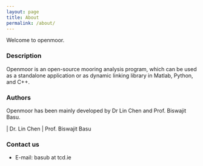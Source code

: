 ```yaml
---
layout: page
title: About
permalink: /about/
---
```


Welcome to openmoor.

### Description

Openmoor is an open-source mooring analysis program, which can be used as a standalone application or as dynamic linking library in Matlab, Python, and C++.

### Authors

Openmoor has been mainly developed by Dr Lin Chen and Prof. Biswajit Basu.

![]()|![]()
Dr. Lin Chen | Prof. Biswajit Basu

### Contact us

- E-mail: basub at tcd.ie
